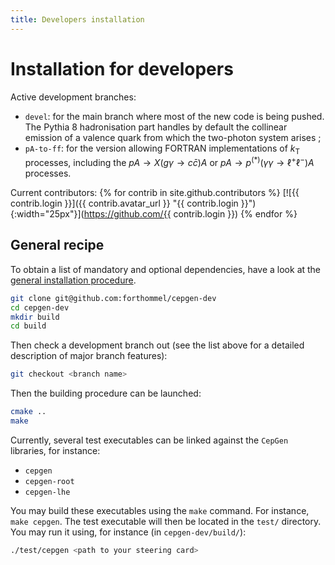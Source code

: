 ```yaml
---
title: Developers installation
---
```


# Installation for developers

Active development branches:

- `devel`: for the main branch where most of the new code is being pushed. The Pythia 8 hadronisation part handles by default the collinear emission of a valence quark from which the two-photon system arises ;
- `pA-to-ff`: for the version allowing FORTRAN implementations of $k _ \mathrm{T}$ processes, including the $pA\to X(g\gamma\to c\bar c)A$ or $pA\to p^{(\ast)}(\gamma\gamma\to\ell^+\ell^-)A$ processes.

Current contributors: {% for contrib in site.github.contributors %}
[![{{ contrib.login }}]({{ contrib.avatar_url }} "{{ contrib.login }}"){:width="25px"}](https://github.com/{{ contrib.login }})
{% endfor %}

## General recipe

To obtain a list of mandatory and optional dependencies, have a look at the [general installation procedure](install).

```sh
git clone git@github.com:forthommel/cepgen-dev
cd cepgen-dev
mkdir build
cd build
```

Then check a development branch out (see the list above for a detailed description of major branch features):

```sh
git checkout <branch name>
```

Then the building procedure can be launched:

```sh
cmake ..
make
```

Currently, several test executables can be linked against the `CepGen` libraries, for instance:

- `cepgen`
- `cepgen-root`
- `cepgen-lhe`

You may build these executables using the `make` command. For instance, `make cepgen`.
The test executable will then be located in the `test/` directory.
You may run it using, for instance (in `cepgen-dev/build/`):

```sh
./test/cepgen <path to your steering card>
```

